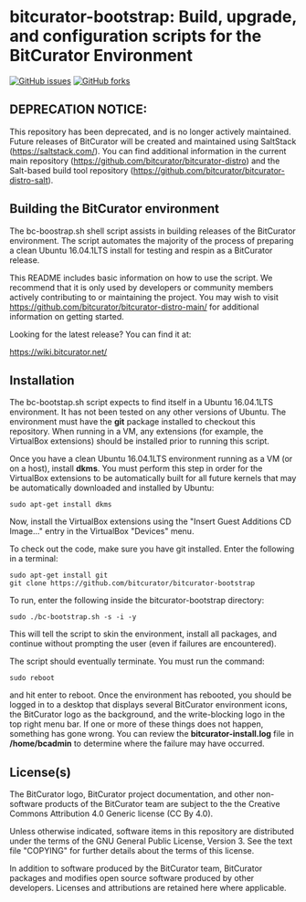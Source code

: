 # bitcurator-bootstrap: Build, upgrade, and configuration scripts for the BitCurator Environment

[![GitHub issues](https://img.shields.io/github/issues/bitcurator/bitcurator-distro-bootstrap.svg)](https://github.com/bitcurator/bitcurator-distro-bootstrap/issues)
[![GitHub forks](https://img.shields.io/github/forks/bitcurator/bitcurator-distro-bootstrap.svg)](https://github.com/bitcurator/bitcurator-distro-bootstrap/network)

## DEPRECATION NOTICE:

This repository has been deprecated, and is no longer actively maintained. Future releases of BitCurator will be created and maintained using SaltStack (https://saltstack.com/). You can find additional information in the current main repository (https://github.com/bitcurator/bitcurator-distro) and the Salt-based build tool repository (https://github.com/bitcurator/bitcurator-distro-salt).

## Building the BitCurator environment

The bc-boostrap.sh shell script assists in building releases of the BitCurator environment. The script automates the majority of the process of preparing a clean Ubuntu 16.04.1LTS install for testing and respin as a BitCurator release.

This README includes basic information on how to use the script. We recommend that it is only used by developers or community members actively contributing to or maintaining the project. You may wish to visit https://github.com/bitcurator/bitcurator-distro-main/ for additional information on getting started.

Looking for the latest release? You can find it at:

https://wiki.bitcurator.net/

## Installation

The bc-bootstap.sh script expects to find itself in a Ubuntu 16.04.1LTS environment. It has not been tested on any other versions of Ubuntu. The environment must have the **git** package installed to checkout this repository. When running in a VM, any extensions (for example, the VirtualBox extensions) should be installed prior to running this script.

Once you have a clean Ubuntu 16.04.1LTS environment running as a VM (or on a host), install **dkms**. You must perform this step in order for the VirtualBox extensions to be automatically built for all future kernels that may be automatically downloaded and installed by Ubuntu:

```shell
sudo apt-get install dkms
```

Now, install the VirtualBox extensions using the "Insert Guest Additions CD Image..." entry in the VirtualBox "Devices" menu.

To check out the code, make sure you have git installed. Enter the following in a terminal:

```shell
sudo apt-get install git
git clone https://github.com/bitcurator/bitcurator-bootstrap
```

To run, enter the following inside the bitcurator-bootstrap directory:

```shell
sudo ./bc-bootstrap.sh -s -i -y
```

This will tell the script to skin the environment, install all packages, and continue without prompting the user (even if failures are encountered).

The script should eventually terminate. You must run the command:

```shell
sudo reboot
```
and hit enter to reboot. Once the environment has rebooted, you should be logged in to a desktop that displays several BitCurator environment icons, the BitCurator logo as the background, and the write-blocking logo in the top right menu bar. If one or more of these things does not happen, something has gone wrong. You can review the **bitcurator-install.log** file in **/home/bcadmin** to determine where the failure may have occurred.

## License(s)

The BitCurator logo, BitCurator project documentation, and other non-software products of the BitCurator team are subject to the the Creative Commons Attribution 4.0 Generic license (CC By 4.0).

Unless otherwise indicated, software items in this repository are distributed under the terms of the GNU General Public License, Version 3. See the text file "COPYING" for further details about the terms of this license.

In addition to software produced by the BitCurator team, BitCurator packages and modifies open source software produced by other developers. Licenses and attributions are retained here where applicable.

